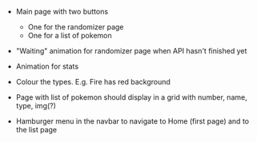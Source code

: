 - Main page with two buttons

  - One for the randomizer page
  - One for a list of pokemon

- "Waiting" animation for randomizer page when API hasn't finished yet
- Animation for stats
- Colour the types. E.g. Fire has red background

- Page with list of pokemon should display in a grid with number, name, type, img(?)

- Hamburger menu in the navbar to navigate to Home (first page) and to the list page
